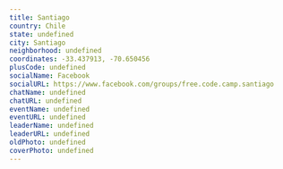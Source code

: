 ```yaml
---
title: Santiago
country: Chile
state: undefined
city: Santiago
neighborhood: undefined
coordinates: -33.437913, -70.650456
plusCode: undefined
socialName: Facebook
socialURL: https://www.facebook.com/groups/free.code.camp.santiago
chatName: undefined
chatURL: undefined
eventName: undefined
eventURL: undefined
leaderName: undefined
leaderURL: undefined
oldPhoto: undefined
coverPhoto: undefined
---
```

